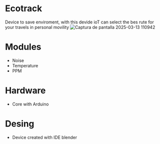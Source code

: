 # Ecotrack
Device to save enviroment, with this devide ioT can select the bes rute for your travels in personal movility
![Captura de pantalla 2025-03-13 110942](https://github.com/user-attachments/assets/d92a875f-fc57-45fc-9065-c808bbd29d4d)

# Modules
 - Noise
 - Temperature
 - PPM

# Hardware
 - Core with Arduino

# Desing 
 - Device created with IDE blender
